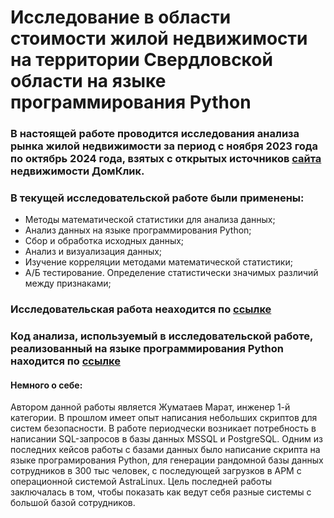 # Исследование в области стоимости жилой недвижимости на территории Свердловской области на языке программирования Python

### В настоящей работе проводится исследования анализа рынка жилой недвижимости за период с ноября 2023 года по октябрь 2024 года, взятых с открытых источников [сайта](https://blog.domclick.ru/obzor-rynka/detailed/applications/ekaterinburg?apartmentType=flat&segment=rating&periodStart=2024-11-01&topSlugs=appl_cnt,appl_shr,appl_approve_dur) недвижимости ДомКлик.

 
 ### В текущей исследовательской работе были применены: 
 * Методы математической статистики для анализа данных;
 * Анализ данных на языке программирования Python;
 * Сбор и обработка исходных данных;
 * Анализ и визуализация данных;
 * Изучение корреляции методами математической статистики;
 * А/Б тестирование. Определение статистически значимых различий между признаками;

### Исследовательская работа неаходится по [ссылке](./Исследование%20в%20области%20стоимости%20жилой%20недвижимости.docx)

### Код анализа, используемый в исследовательской работе, реализованный на языке программирования Python находится по [ссылке](./обработка%20данных.ipynb)

#### Немного о себе:
  Автором данной работы является Жуматаев Марат, инженер 1-й категории. В прошлом имеет опыт написания небольших скриптов для систем безопасности. В работе периодчески возникает потребность в написании SQL-запросов в базы данных MSSQL и PostgreSQL. Одним из последних кейсов работы с базами данных было написание скрипта на языке програмирования Python, для генерации рандомной базы данных сотрудников в 300 тыс человек, с последующей загрузков в АРМ с операционной системой AstraLinux. Цель последней работы заключалась в том, чтобы показать как ведут себя разные системы с большой базой сотрудников.   
  

  